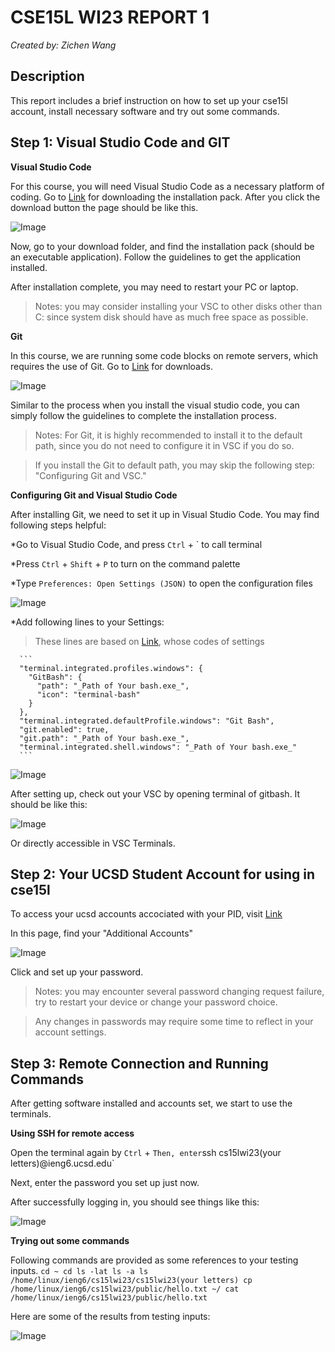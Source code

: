 # **CSE15L WI23 REPORT 1**
  _Created by: Zichen Wang_


## Description
  This report includes a brief instruction on how to set up your cse15l account, install necessary software
  and try out some commands.


## Step 1: Visual Studio Code and GIT

**Visual Studio Code**
  
  For this course, you will need Visual Studio Code as a necessary platform of coding.
  Go to [Link](https://code.visualstudio.com/) for downloading the installation pack.
  After you click the download button the page should be like this.
  
  ![Image](Screenshots/screen1.png)
  
  Now, go to your download folder, and find the installation pack (should be an executable application).
  Follow the guidelines to get the application installed.
  
  After installation complete, you may need to restart your PC or laptop.
  > Notes: you may consider installing your VSC to other disks other than C: since system 
  > disk should have as much free space as possible.


**Git**
  
  In this course, we are running some code blocks on remote servers, which requires the use of Git.
  Go to [Link](https://gitforwindows.org/) for downloads.
  
  ![Image](Screenshots/screen2.png)
  
  Similar to the process when you install the visual studio code, you can simply follow the guidelines to complete the installation process.
  > Notes: For Git, it is highly recommended to install it to the default path, since you do not need to configure it in VSC if you do so.

  > If you install the Git to default path, you may skip the following step: "Configuring Git and VSC."


**Configuring Git and Visual Studio Code**
  
After installing Git, we need to set it up in Visual Studio Code. You may find following steps helpful:
  
*Go to Visual Studio Code, and press `Ctrl` + ` to call terminal

*Press `Ctrl` + `Shift` + `P` to turn on the command palette

*Type `Preferences: Open Settings (JSON)` to open the configuration files

![Image](Screenshots/screen3.png)

*Add following lines to your Settings:
>These lines are based on [Link](https://stackoverflow.com/a/73976823), whose codes of settings
      
      ```
      "terminal.integrated.profiles.windows": { 
        "GitBash": {
          "path": "_Path of Your bash.exe_",
          "icon": "terminal-bash"
        }
      },
      "terminal.integrated.defaultProfile.windows": "Git Bash",
      "git.enabled": true,
      "git.path": "_Path of Your bash.exe_",
      "terminal.integrated.shell.windows": "_Path of Your bash.exe_"
      ```
      
![Image](Screenshots/screen4.png)

After setting up, check out your VSC by opening terminal of gitbash. It should be like this:

![Image](Screenshots/screen5.png)

Or directly accessible in VSC Terminals.


## Step 2: Your UCSD Student Account for using in cse15l

  To access your ucsd accounts accociated with your PID, visit [Link](https://sdacs.ucsd.edu/~icc/index.php)
  
  In this page, find your "Additional Accounts"
  
  ![Image](Screenshots/screen6.png)
  
  Click and set up your password.
  
  >Notes: you may encounter several password changing request failure, try to restart your device or change your password choice.

  >Any changes in passwords may require some time to reflect in your account settings.

## Step 3: Remote Connection and Running Commands

  After getting software installed and accounts set, we start to use the terminals.
  
  **Using SSH for remote access**
  
  Open the terminal again by `Ctrl` + `
  Then, enter `ssh cs15lwi23(your letters)@ieng6.ucsd.edu`
  
  Next, enter the password you set up just now.
  
  After successfully logging in, you should see things like this:
  
  ![Image](Screenshots/screen7.png)
  
   **Trying out some commands**
   
  Following commands are provided as some references to your testing inputs.
    ```
    cd ~
    cd
    ls -lat
    ls -a
    ls /home/linux/ieng6/cs15lwi23/cs15lwi23(your letters)
    cp /home/linux/ieng6/cs15lwi23/public/hello.txt ~/
    cat /home/linux/ieng6/cs15lwi23/public/hello.txt
    ```
    
   Here are some of the results from testing inputs:
   
   ![Image](Screenshots/screen9.png)
